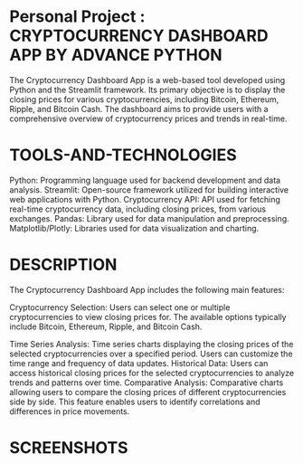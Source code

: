 # Personal Project : CRYPTOCURRENCY DASHBOARD APP BY ADVANCE PYTHON 
The Cryptocurrency Dashboard App is a web-based tool developed using Python and the Streamlit framework. Its primary objective is to display the closing prices for various cryptocurrencies, including Bitcoin, Ethereum, Ripple, and Bitcoin Cash. The dashboard aims to provide users with a comprehensive overview of cryptocurrency prices and
trends in real-time.

# TOOLS-AND-TECHNOLOGIES 
Python: Programming language used for backend development and data analysis.
Streamlit: Open-source framework utilized for building interactive web applications with
Python.
Cryptocurrency API: API used for fetching real-time cryptocurrency data, including
closing prices, from various exchanges.
Pandas: Library used for data manipulation and preprocessing.
Matplotlib/Plotly: Libraries used for data visualization and charting.

# DESCRIPTION 

The Cryptocurrency Dashboard App includes the following main features: 

Cryptocurrency Selection: Users can select one or multiple cryptocurrencies to view closing prices for. The available options typically include Bitcoin, Ethereum, Ripple, and
Bitcoin Cash. 

Time Series Analysis: Time series charts displaying the closing prices of the selected cryptocurrencies over a specified period. Users can customize the time range and frequency of data updates.
Historical Data: Users can access historical closing prices for the selected cryptocurrencies to analyze trends and patterns over time.
Comparative Analysis: Comparative charts allowing users to compare the closing prices of different cryptocurrencies side by side. This feature enables users to identify correlations and differences in price movements.

# SCREENSHOTS 
